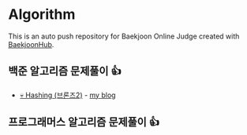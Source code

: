 # Algorithm
This is an auto push repository for Baekjoon Online Judge created with [BaekjoonHub](https://github.com/BaekjoonHub/BaekjoonHub).

## 백준 알고리즘 문제풀이 :+1:
- [💀 Hashing (브론즈2)](백준/Bronze/15829. Hashing) - [my blog](https://velog.io/@sun-8/99클럽-코테-스터디-7일차-TIL-Hashing)

## 프로그래머스 알고리즘 문제풀이 :+1:
